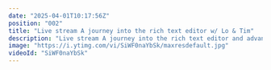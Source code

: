 ```yaml
---
date: "2025-04-01T10:17:56Z"
position: "002"
title: "Live stream A journey into the rich text editor w/ Lo & Tim"
description: "Live stream A journey into the rich text editor and advanced configuration  w/ Lo & Tim"
image: "https://i.ytimg.com/vi/SiWF0naYbSk/maxresdefault.jpg"
videoId: "SiWF0naYbSk"
---
```


